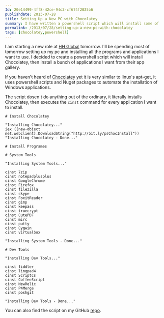 ```yaml
---
Id: 20e14499-4ff8-42ce-94c3-cf674f2025b6
publishdate: 2013-07-28
title: Setting Up a New PC with Chocolatey
summary: I have written a powershell script which will install some of the applications I use a lot via the Chocolatey Nuget Gallery.
permalink: /2013/07/28/setting-up-a-new-pc-with-chocolatey
tags: [chocolatey,powershell]
---
```

I am starting a new role at [HH Global](http://www.hhglobal.com/) tomorrow. 
I'll be spending most of tomorrow setting up my pc and installing all the programs and applications I want to use. I decided to create a powershell script which will install Chocolatey, then install a bunch of applications I want from their app gallery.

If you haven't heard of [Chocolatey](http://chocolatey.org/) yet it is very similar to linux's apt-get, it uses powershell scripts and Nuget packages to automate the installation of Windows applications.

The script dosen't do anything out of the ordinary, it literally installs Chocolatey, then executes the `cinst` command for every application I want to install.

	# Install Chocolatey

	"Installing Chocolatey..."
	iex ((new-object net.webclient).DownloadString("http://bit.ly/psChocInstall"))
	"Installing Chocolatey - Done..."

	# Install Programes

	# System Tools

	"Installing System Tools..."

	cinst 7zip
	cinst notepadplusplus
	cinst GoogleChrome
	cinst Firefox
	cinst filezilla
	cinst skype
	cinst FoxitReader
	cinst gimp
	cinst keepass
	cinst truecrypt
	cinst CutePDF
	cinst mirc
	cinst putty
	cinst Cygwin
	cinst virtualbox

	"Installing System Tools - Done..."

	# Dev Tools

	"Installing Dev Tools..."

	cinst fiddler
	cinst linqpad4
	cinst ScriptCs
	cinst CoffeeScript
	cinst NewRelic  
	cinst P4Merge
	cinst poshgit

	"Installing Dev Tools - Done..."

You can also find the script on my GitHub [repo](https://github.com/ritasker/Chocolatey-Install-Enviroment).
